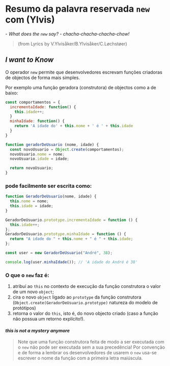 # Resumo da palavra reservada `new` com (Ylvis)

\- _What does the `new` say?_
\- _chacha-chacha-chacha-chow!_

> (from Lyrics by V.Ylvisåker/B.Ylvisåker/C.Løchstøer)

## _I want to Know_

O operador `new` permite que desenvolvedores escrevam funções criadoras de objectos de forma mais simples.

Por exemplo uma função geradora (construtora) de objectos como a de baixo:

```js
const comportamentos = {
  incrementaIdade: function() {
    this.idade++;
  }
  minhaIdade: function() {
    return 'A idade do' + this.nome + ' é ' + this.idade
  }
}

function geradorDeUsuario (nome, idade) {
  const novoUsuario = Object.create(comportamentos);
  novoUsuario.nome = nome;
  novoUsuario.idade = idade;

  return novoUsuario;
}
```

### pode facilmente ser escrita como:

```js
function GeradorDeUsuario(nome, idade) {
  this.nome = nome;
  this.idade = idade;
}

GeradorDeUsuario.prototype.incrementaIdade = function () {
  this.idade++;
};
GeradorDeUsuario.prototype.minhaIdade = function () {
  return "A idade do " + this.nome + " é " + this.idade;
};

const user = new GeradorDeUsuario("André", 38);

console.log(user.minhaIdade()); // 'A idade do André é 38'
```

### O que o `new` faz é:

1. atribuí ao `this` no contexto de execução da função construtora o valor de um novo `object`;
2. cira o novo `object` ligado ao `prototype` da função construtora (`Object.create(GeradorDeUsuario.prototype)` natureza do modelo de protótipos)
3. retorna o valor do `this`, isto é, do novo objecto criado (caso a função não possua um retorno explícito!).

#### _this is not a mystery anymore_

> Note que uma função construtora feita de modo a ser executada com o `new` não pode ser executada sem a sua precedência! Por convenção e de forma a lembrar os desenvolvedores de usarem o `new` usa-se escrever o nome da função com a primeira letra maiúscula.
